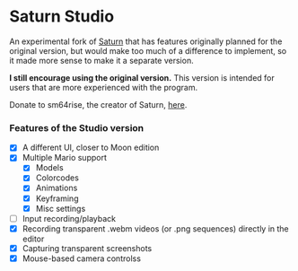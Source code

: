 # Saturn Studio

An experimental fork of [Saturn](https://github.com/Llennpie/Saturn) that has features originally planned for the original version,
but would make too much of a difference to implement, so it made more sense to make it a separate version.

**I still encourage using the original version.** This version is intended for users that are more experienced with the program.

Donate to sm64rise, the creator of Saturn, [here](https://ko-fi.com/J3J05B5WR).

### Features of the Studio version

- [x] A different UI, closer to Moon edition
- [x] Multiple Mario support
  - [x] Models
  - [x] Colorcodes
  - [x] Animations
  - [x] Keyframing
  - [x] Misc settings
- [ ] Input recording/playback
- [x] Recording transparent .webm videos (or .png sequences) directly in the editor
- [x] Capturing transparent screenshots
- [x] Mouse-based camera controlss